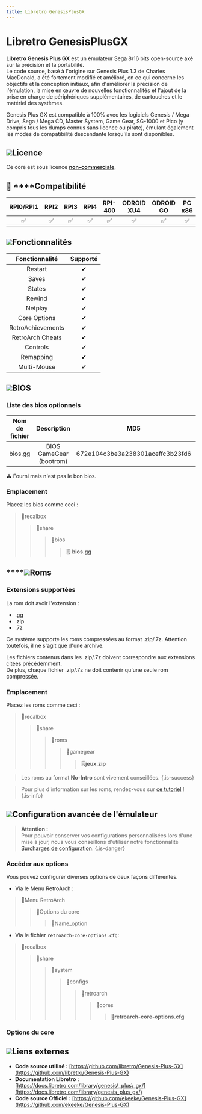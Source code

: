 ```yaml
---
title: Libretro GenesisPlusGX
---
```


# Libretro GenesisPlusGX

**Libretro Genesis Plus GX** est un émulateur Sega 8/16 bits open-source axé sur la précision et la portabilité.  
Le code source, basé à l'origine sur Genesis Plus 1.3 de Charles MacDonald, a été fortement modifié et amélioré, en ce qui concerne les objectifs et la conception initiaux, afin d'améliorer la précision de l'émulation, la mise en œuvre de nouvelles fonctionnalités et l'ajout de la prise en charge de périphériques supplémentaires, de cartouches et le matériel des systèmes.

Genesis Plus GX est compatible à 100% avec les logiciels Genesis / Mega Drive, Sega / Mega CD, Master System, Game Gear, SG-1000 et Pico \(y compris tous les dumps connus sans licence ou pirate\), émulant également les modes de compatibilité descendante lorsqu'ils sont disponibles.

## ![](./gerald-g-parchment-background-or-border-5.svg)Licence

Ce core est sous licence [**non-commerciale**](https://github.com/libretro/Genesis-Plus-GX/blob/master/LICENSE.txt).

## 🔧 ****Compatibilité

| RPI0/RPI1 | RPI2 | RPI3 | RPI4 | RPI-400 | ODROID XU4 | ODROID GO | PC x86 | PC X86\_64 |
| :---: | :---: | :---: | :---: | :---: | :---: | :---: | :---: | :---: |
| ✅ | ✅ | ✅ | ✅ | ✅ | ✅ | ✅ | ✅ | ✅ |

## ![](./cogwheel-145804_640.png)Fonctionnalités

| Fonctionnalité | Supporté |
| :---: | :---: |
| Restart | ✔ |
| Saves | ✔ |
| States | ✔ |
| Rewind | ✔ |
| Netplay | ✔ |
| Core Options | ✔ |
| RetroAchievements | ✔ |
| RetroArch Cheats | ✔ |
| Controls | ✔ |
| Remapping | ✔ |
| Multi-Mouse | ✔ |

## ![](./tqfp32.svg)BIOS

### Liste des bios optionnels

| Nom de fichier | Description | MD5 | Fourni |
| :---: | :---: | :---: | :---: |
| bios.gg | BIOS GameGear \(bootrom\) | 672e104c3be3a238301aceffc3b23fd6 | ⚠ |

⚠ Fourni mais n'est pas le bon bios.

### **Emplacement**

Placez les bios comme ceci :

> 📁recalbox
>
> > 📁share
> >
> > > 📁bios
> > >
> > > > 🗒 **bios.gg**

## \*\*\*\*![](./rom-30098_640.png)**Roms**

### **Extensions supportées**

La rom doit avoir l'extension :

* .gg
* .zip
* .7z

Ce système supporte les roms compressées au format .zip/.7z. Attention toutefois, il ne s'agit que d'une archive.

Les fichiers contenus dans les .zip/.7z doivent correspondre aux extensions citées précédemment.  
De plus, chaque fichier .zip/.7z ne doit contenir qu'une seule rom compressée.

### **Emplacement**

Placez les roms comme ceci : 

> 📁recalbox
>
> > 📁share
> >
> > > 📁roms
> > >
> > > > 📁gamegear
> > > >
> > > > > 🗒**jeux.zip**


>Les roms au format **No-Intro** sont vivement conseillées.
{.is-success}


>Pour plus d'information sur les roms, rendez-vous sur [ce tutoriel](/fr/tutoriels/jeux/generalite/les-roms-et-les-isos) !
{.is-info}

## ![](./hammer-28636_640.png)Configuration avancée de l'émulateur


>**Attention :**  
>Pour pouvoir conserver vos configurations personnalisées lors d'une mise à jour, nous vous conseillons d'utiliser notre fonctionnalité [Surcharges de configuration](/fr/usage-avance/surcharge-de-configuration).
{.is-danger}

### Accéder aux options

Vous pouvez configurer diverses options de deux façons différentes.

* Via le Menu RetroArch :

> 📁Menu RetroArch
>
> > 📁Options du core
> >
> > > 🧩Name\_option

* Via le fichier `retroarch-core-options.cfg`:

> 📁recalbox
>
> > 📁share
> >
> > > 📁system
> > >
> > > > 📁configs
> > > >
> > > > > 📁retroarch
> > > > >
> > > > > > 📁cores
> > > > > >
> > > > > > > 🧩**retroarch-core-options.cfg**

### Options du core

## ![](./kisspng-web-development-world-wide-web-computer-icons-webs-world-wide-web-icon-png-5ab05c24477216.4540070115215073642927.png)**Liens externes**

* **Code source utilisé :** [https://github.com/libretro/Genesis-Plus-GX](https://github.com/libretro/Genesis-Plus-GX)
* **Documentation Libretro** : [https://docs.libretro.com/library/genesis\_plus\_gx/](https://docs.libretro.com/library/genesis_plus_gx/)
* **Code source Officiel :** [https://github.com/ekeeke/Genesis-Plus-GX](https://github.com/ekeeke/Genesis-Plus-GX)

